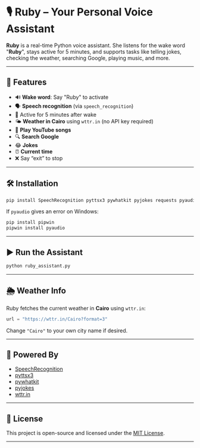 # 🎙️ Ruby – Your Personal Voice Assistant

**Ruby** is a real-time Python voice assistant. She listens for the wake word "**Ruby**", stays active for 5 minutes, and supports tasks like telling jokes, checking the weather, searching Google, playing music, and more.

---

## 🚀 Features

- 🔊 **Wake word**: Say "Ruby" to activate
- 🗣️ **Speech recognition** (via `speech_recognition`)
- 🧠 Active for 5 minutes after wake
- 🌤️ **Weather in Cairo** using `wttr.in` (no API key required)
- 🎵 **Play YouTube songs**
- 🔍 **Search Google**
- 😂 **Jokes**
- ⏰ **Current time**
- ❌ Say “exit” to stop

---

## 🛠️ Installation

```bash
pip install SpeechRecognition pyttsx3 pywhatkit pyjokes requests pyaudio
```

If `pyaudio` gives an error on Windows:
```bash
pip install pipwin
pipwin install pyaudio
```

---

## ▶️ Run the Assistant

```bash
python ruby_assistant.py
```

---


## 🌦️ Weather Info

Ruby fetches the current weather in **Cairo** using `wttr.in`:
```python
url = "https://wttr.in/Cairo?format=3"
```

Change `"Cairo"` to your own city name if desired.

---



## 🧰 Powered By

- [SpeechRecognition](https://pypi.org/project/SpeechRecognition/)
- [pyttsx3](https://pypi.org/project/pyttsx3/)
- [pywhatkit](https://github.com/Ankit404butfound/PyWhatKit)
- [pyjokes](https://pypi.org/project/pyjokes/)
- [wttr.in](https://wttr.in)

---

## 📜 License

This project is open-source and licensed under the [MIT License](LICENSE).

---
